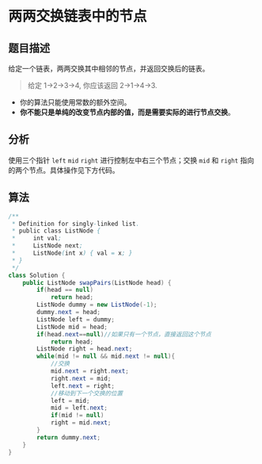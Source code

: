 # 两两交换链表中的节点

## 题目描述

给定一个链表，两两交换其中相邻的节点，并返回交换后的链表。

>给定 1->2->3->4, 你应该返回 2->1->4->3.

* 你的算法只能使用常数的额外空间。
* **你不能只是单纯的改变节点内部的值，而是需要实际的进行节点交换**。

## 分析

使用三个指针 `left` `mid` `right` 进行控制左中右三个节点；交换 `mid` 和 `right` 指向的两个节点。具体操作见下方代码。

## 算法

```java
/**
 * Definition for singly-linked list.
 * public class ListNode {
 *     int val;
 *     ListNode next;
 *     ListNode(int x) { val = x; }
 * }
 */
class Solution {
    public ListNode swapPairs(ListNode head) {
        if(head == null)
            return head;
        ListNode dummy = new ListNode(-1);
        dummy.next = head;
        ListNode left = dummy;
        ListNode mid = head;
        if(head.next==null)//如果只有一个节点，直接返回这个节点
            return head;
        ListNode right = head.next;
        while(mid != null && mid.next != null){
            //交换
            mid.next = right.next;
            right.next = mid;
            left.next = right;
            //移动到下一个交换的位置
            left = mid;
            mid = left.next;
            if(mid != null)
            right = mid.next;
        }
        return dummy.next;
    }
}

```